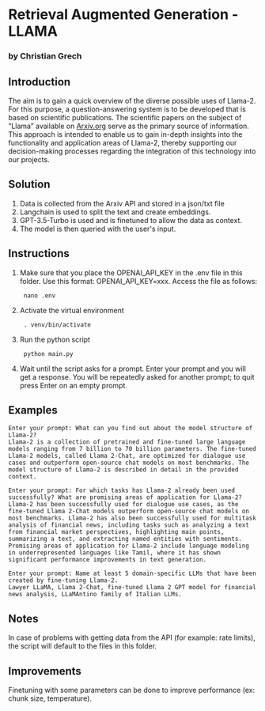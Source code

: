 # Retrieval Augmented Generation - LLAMA
### by Christian Grech


## Introduction

The aim is to gain a quick overview of the diverse possible uses of Llama-2. For this purpose, a question-answering system is to be developed that is based on scientific publications. The scientific papers on the subject of “Llama” available on [Arxiv.org]( http://arxiv.org/ ) serve as the primary source of information. This approach is intended to enable us to gain in-depth insights into the functionality and application areas of Llama-2, thereby supporting our decision-making processes regarding the integration of this technology into our projects.

## Solution

1. Data is collected from the Arxiv API and stored in a json/txt file
2. Langchain is used to split the text and create embeddings.
3. GPT-3.5-Turbo is used and is finetuned to allow the data as context.
4. The model is then queried with the user's input.


## Instructions

1. Make sure that you place the OPENAI_API_KEY in the .env file in this folder. Use this format: OPENAI_API_KEY=xxx. Access the file as follows:
        
        nano .env


2. Activate the virtual environment

        . venv/bin/activate


3. Run the python script


        python main.py
    

4. Wait until the script asks for a prompt. Enter your prompt and you will get a response. You will be repeatedly asked for another prompt; to quit press Enter on an empty prompt.


## Examples

    Enter your prompt: What can you find out about the model structure of Llama-2?
    Llama-2 is a collection of pretrained and fine-tuned large language models ranging from 7 billion to 70 billion parameters. The fine-tuned Llama-2 models, called Llama 2-Chat, are optimized for dialogue use cases and outperform open-source chat models on most benchmarks. The model structure of Llama-2 is described in detail in the provided context.

    Enter your prompt: For which tasks has Llama-2 already been used successfully? What are promising areas of application for Llama-2?
    Llama-2 has been successfully used for dialogue use cases, as the fine-tuned Llama 2-Chat models outperform open-source chat models on most benchmarks. Llama-2 has also been successfully used for multitask analysis of financial news, including tasks such as analyzing a text from financial market perspectives, highlighting main points, summarizing a text, and extracting named entities with sentiments. Promising areas of application for Llama-2 include language modeling in underrepresented languages like Tamil, where it has shown significant performance improvements in text generation.

    Enter your prompt: Name at least 5 domain-specific LLMs that have been created by fine-tuning Llama-2.
    Lawyer LLaMA, Llama 2-Chat, fine-tuned Llama 2 GPT model for financial news analysis, LLaMAntino family of Italian LLMs.

## Notes

In case of problems with getting data from the API (for example: rate limits), the script will default to the files in this folder.



## Improvements

Finetuning with some parameters can be done to improve performance (ex: chunk size, temperature).